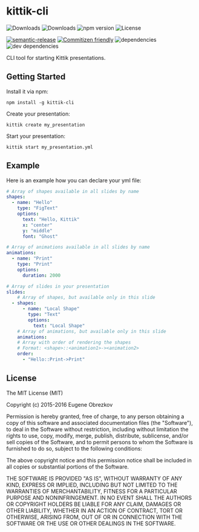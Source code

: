 # kittik-cli

![Downloads](https://img.shields.io/npm/dm/kittik-cli.svg)
![Downloads](https://img.shields.io/npm/dt/kittik-cli.svg)
![npm version](https://img.shields.io/npm/v/kittik-cli.svg)
![License](https://img.shields.io/npm/l/kittik-cli.svg)

[![semantic-release](https://img.shields.io/badge/%20%20%F0%9F%93%A6%F0%9F%9A%80-semantic--release-e10079.svg)](https://github.com/semantic-release/semantic-release)
[![Commitizen friendly](https://img.shields.io/badge/commitizen-friendly-brightgreen.svg)](http://commitizen.github.io/cz-cli/)
![dependencies](https://img.shields.io/david/kittikjs/cli.svg)
![dev dependencies](https://img.shields.io/david/dev/kittikjs/cli.svg)

CLI tool for starting Kittik presentations.

## Getting Started

Install it via npm:

```shell
npm install -g kittik-cli
```

Create your presentation:

```shell
kittik create my_presentation
```

Start your presentation:

```shell
kittik start my_presentation.yml
```

## Example

Here is an example how you can declare your yml file:

```yml
# Array of shapes available in all slides by name
shapes:
  - name: "Hello"
    type: "FigText"
    options:
      text: "Hello, Kittik"
      x: "center"
      y: "middle"
      font: "Ghost"

# Array of animations available in all slides by name
animations:
  - name: "Print"
    type: "Print"
    options:
      duration: 2000

# Array of slides in your presentation
slides:
    # Array of shapes, but available only in this slide
  - shapes:
      - name: "Local Shape"
        type: "Text"
        options:
          text: "Local Shape"
    # Array of animations, but available only in this slide
    animations:
    # Array with order of rendering the shapes
    # Format: <shape>::<animation1>-><animation2>
    order:
      - "Hello::Print->Print"
```

## License

The MIT License (MIT)

Copyright (c) 2015-2016 Eugene Obrezkov

Permission is hereby granted, free of charge, to any person obtaining a copy
of this software and associated documentation files (the "Software"), to deal
in the Software without restriction, including without limitation the rights
to use, copy, modify, merge, publish, distribute, sublicense, and/or sell
copies of the Software, and to permit persons to whom the Software is
furnished to do so, subject to the following conditions:

The above copyright notice and this permission notice shall be included in all
copies or substantial portions of the Software.

THE SOFTWARE IS PROVIDED "AS IS", WITHOUT WARRANTY OF ANY KIND, EXPRESS OR
IMPLIED, INCLUDING BUT NOT LIMITED TO THE WARRANTIES OF MERCHANTABILITY,
FITNESS FOR A PARTICULAR PURPOSE AND NONINFRINGEMENT. IN NO EVENT SHALL THE
AUTHORS OR COPYRIGHT HOLDERS BE LIABLE FOR ANY CLAIM, DAMAGES OR OTHER
LIABILITY, WHETHER IN AN ACTION OF CONTRACT, TORT OR OTHERWISE, ARISING FROM,
OUT OF OR IN CONNECTION WITH THE SOFTWARE OR THE USE OR OTHER DEALINGS IN THE
SOFTWARE.
